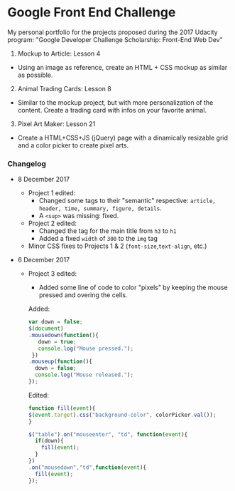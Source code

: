 # Google Front End Challenge
My personal portfolio for the projects proposed during the 2017 Udacity program: "Google Developer Challenge Scholarship: Front-End Web Dev"

1. Mockup to Article: Lesson 4
- Using an image as reference, create an HTML + CSS mockup as similar as possible.
2. Animal Trading Cards: Lesson 8
- Similar to the mockup project, but with more personalization of the content. Create a trading card with infos on your favorite animal.
3. Pixel Art Maker: Lesson 21
- Create a HTML+CSS+JS (jQuery) page with a dinamically resizable grid and a color picker to create pixel arts.

### Changelog ###

- 8 December 2017
  - Project 1 edited: 
    - Changed some tags to their "semantic" respective: `article, header, time, summary, figure, details`.
    - A `<sup>` was missing: fixed.
  - Project 2 edited:
    - Changed the tag for the main title from `h3` to `h1`
    - Added a fixed `width` of `300` to the `img` tag
  - Minor CSS fixes to Projects 1 & 2 (`font-size`,`text-align`, etc.)

- 6 December 2017
  - Project 3 edited: 
    - Added some line of code to color "pixels" by keeping the mouse pressed and overing the cells.
  
    Added:
    ```javascript
    var down = false;
    $(document)
    .mousedown(function(){
       down = true;
       console.log("Mouse pressed.");
     })
    .mouseup(function(){
      down = false;
      console.log("Mouse released.");
    });
    ```
    Edited:
    ```javascript
    function fill(event){
    $(event.target).css("background-color", colorPicker.val());
    }

    $("table").on("mouseenter", "td", function(event){
      if(down){
        fill(event);
      }
    })
    .on("mousedown","td",function(event){
      fill(event);
    });
    ```
